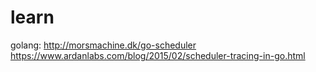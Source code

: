 # learn
golang:
http://morsmachine.dk/go-scheduler
https://www.ardanlabs.com/blog/2015/02/scheduler-tracing-in-go.html
